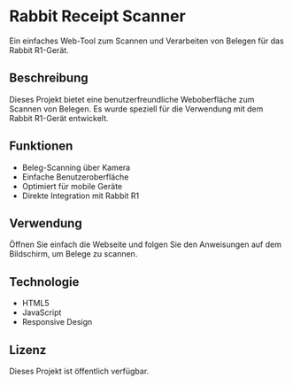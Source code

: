 # Rabbit Receipt Scanner

Ein einfaches Web-Tool zum Scannen und Verarbeiten von Belegen für das Rabbit R1-Gerät.

## Beschreibung

Dieses Projekt bietet eine benutzerfreundliche Weboberfläche zum Scannen von Belegen. Es wurde speziell für die Verwendung mit dem Rabbit R1-Gerät entwickelt.

## Funktionen

- Beleg-Scanning über Kamera
- Einfache Benutzeroberfläche
- Optimiert für mobile Geräte
- Direkte Integration mit Rabbit R1

## Verwendung

Öffnen Sie einfach die Webseite und folgen Sie den Anweisungen auf dem Bildschirm, um Belege zu scannen.

## Technologie

- HTML5
- JavaScript
- Responsive Design

## Lizenz

Dieses Projekt ist öffentlich verfügbar.
